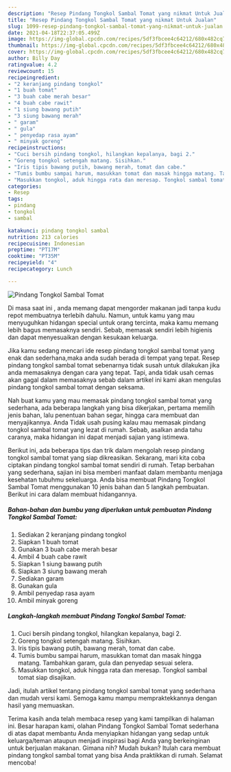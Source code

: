 ```yaml
---
description: "Resep Pindang Tongkol Sambal Tomat yang nikmat Untuk Jualan"
title: "Resep Pindang Tongkol Sambal Tomat yang nikmat Untuk Jualan"
slug: 1099-resep-pindang-tongkol-sambal-tomat-yang-nikmat-untuk-jualan
date: 2021-04-18T22:37:05.499Z
image: https://img-global.cpcdn.com/recipes/5df3fbcee4c64212/680x482cq70/pindang-tongkol-sambal-tomat-foto-resep-utama.jpg
thumbnail: https://img-global.cpcdn.com/recipes/5df3fbcee4c64212/680x482cq70/pindang-tongkol-sambal-tomat-foto-resep-utama.jpg
cover: https://img-global.cpcdn.com/recipes/5df3fbcee4c64212/680x482cq70/pindang-tongkol-sambal-tomat-foto-resep-utama.jpg
author: Billy Day
ratingvalue: 4.2
reviewcount: 15
recipeingredient:
- "2 keranjang pindang tongkol"
- "1 buah tomat"
- "3 buah cabe merah besar"
- "4 buah cabe rawit"
- "1 siung bawang putih"
- "3 siung bawang merah"
- " garam"
- " gula"
- " penyedap rasa ayam"
- " minyak goreng"
recipeinstructions:
- "Cuci bersih pindang tongkol, hilangkan kepalanya, bagi 2."
- "Goreng tongkol setengah matang. Sisihkan."
- "Iris tipis bawang putih, bawang merah, tomat dan cabe."
- "Tumis bumbu sampai harum, masukkan tomat dan masak hingga matang. Tambahkan garam, gula dan penyedap sesuai selera."
- "Masukkan tongkol, aduk hingga rata dan meresap. Tongkol sambal tomat siap disajikan."
categories:
- Resep
tags:
- pindang
- tongkol
- sambal

katakunci: pindang tongkol sambal 
nutrition: 213 calories
recipecuisine: Indonesian
preptime: "PT17M"
cooktime: "PT35M"
recipeyield: "4"
recipecategory: Lunch

---
```



![Pindang Tongkol Sambal Tomat](https://img-global.cpcdn.com/recipes/5df3fbcee4c64212/680x482cq70/pindang-tongkol-sambal-tomat-foto-resep-utama.jpg)

Di masa  saat ini , anda memang dapat mengorder makanan jadi tanpa kudu repot membuatnya terlebih dahulu. Namun, untuk kamu yang mau menyuguhkan hidangan special untuk orang tercinta, maka kamu memang lebih bagus memasaknya sendiri. Sebab, memasak sendiri lebih higienis dan dapat menyesuaikan dengan kesukaan keluarga.

Jika kamu sedang mencari ide resep pindang tongkol sambal tomat yang enak dan sederhana,maka anda sudah berada di tempat yang tepat. Resep pindang tongkol sambal tomat  sebenarnya tidak susah untuk dilakukan jika anda memasaknya dengan cara yang tepat. Tapi, anda tidak usah cemas akan gagal dalam memasaknya 
sebab dalam artikel ini kami akan mengulas pindang tongkol sambal tomat dengan seksama.  



Nah buat kamu yang mau memasak pindang tongkol sambal tomat yang sederhana, ada beberapa langkah yang bisa dikerjakan, pertama memilih jenis bahan, lalu penentuan bahan segar, hingga cara membuat dan menyajikannya. Anda Tidak usah pusing kalau mau memasak pindang tongkol sambal tomat yang lezat di rumah. Sebab, asalkan anda  tahu caranya, maka hidangan ini dapat menjadi sajian yang istimewa.

Berikut ini, ada beberapa tips dan trik dalam mengolah resep pindang tongkol sambal tomat yang siap dikreasikan. Sekarang, mari kita coba ciptakan pindang tongkol sambal tomat sendiri di rumah. Tetap berbahan yang sederhana, sajian ini bisa memberi manfaat dalam membantu menjaga kesehatan tubuhmu sekeluarga. Anda bisa membuat Pindang Tongkol Sambal Tomat menggunakan 10 jenis bahan dan 5 langkah pembuatan. Berikut ini cara dalam membuat hidangannya.

<!--inarticleads1-->

##### Bahan-bahan dan bumbu yang diperlukan untuk pembuatan Pindang Tongkol Sambal Tomat:

1. Sediakan 2 keranjang pindang tongkol
1. Siapkan 1 buah tomat
1. Gunakan 3 buah cabe merah besar
1. Ambil 4 buah cabe rawit
1. Siapkan 1 siung bawang putih
1. Siapkan 3 siung bawang merah
1. Sediakan  garam
1. Gunakan  gula
1. Ambil  penyedap rasa ayam
1. Ambil  minyak goreng




<!--inarticleads2-->

##### Langkah-langkah membuat Pindang Tongkol Sambal Tomat:

1. Cuci bersih pindang tongkol, hilangkan kepalanya, bagi 2.
1. Goreng tongkol setengah matang. Sisihkan.
1. Iris tipis bawang putih, bawang merah, tomat dan cabe.
1. Tumis bumbu sampai harum, masukkan tomat dan masak hingga matang. Tambahkan garam, gula dan penyedap sesuai selera.
1. Masukkan tongkol, aduk hingga rata dan meresap. Tongkol sambal tomat siap disajikan.




Jadi, itulah artikel tentang  pindang tongkol sambal tomat  yang sederhana dan mudah versi kami. Semoga kamu mampu mempraktekkannya dengan hasil yang memuaskan. 

Terima kasih anda telah membaca resep yang kami tampilkan di halaman ini. Besar harapan kami, olahan  Pindang Tongkol Sambal Tomat sederhana di atas dapat membantu Anda menyiapkan hidangan yang sedap untuk keluarga/teman ataupun menjadi inspirasi bagi Anda yang berkeinginan untuk berjualan makanan. Gimana nih? Mudah bukan? Itulah cara membuat pindang tongkol sambal tomat yang bisa Anda praktikkan di rumah. Selamat mencoba!

